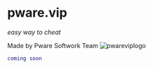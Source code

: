 # pware.vip
*easy way to cheat*

Made by Pware Softwork Team
![pwareviplogo](https://github.com/PetruSS1/Power-Ware/assets/107261837/fa08cee6-2473-40ed-9c5c-42878b1e5562)


```lua
coming soon
```


